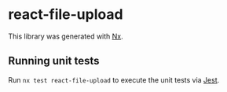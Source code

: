 # react-file-upload

This library was generated with [Nx](https://nx.dev).

## Running unit tests

Run `nx test react-file-upload` to execute the unit tests via [Jest](https://jestjs.io).
